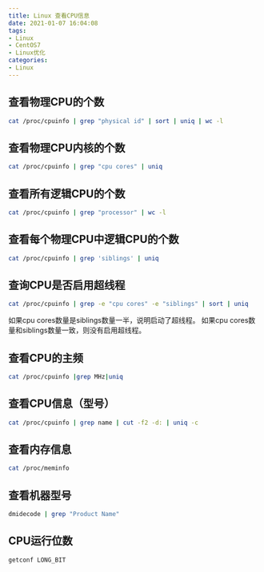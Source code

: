 ```yaml
---
title: Linux 查看CPU信息
date: 2021-01-07 16:04:08
tags:
- Linux
- CentOS7
- Linux优化
categories:
- Linux
---
```


## 查看物理CPU的个数

```sh
cat /proc/cpuinfo | grep "physical id" | sort | uniq | wc -l
```

## 查看物理CPU内核的个数

```sh
cat /proc/cpuinfo | grep "cpu cores" | uniq
```

## 查看所有逻辑CPU的个数

```sh
cat /proc/cpuinfo | grep "processor" | wc -l
```

## 查看每个物理CPU中逻辑CPU的个数

```sh
cat /proc/cpuinfo | grep 'siblings' | uniq
```

## 查询CPU是否启用超线程

```sh
cat /proc/cpuinfo | grep -e "cpu cores" -e "siblings" | sort | uniq
```

如果cpu cores数量是siblings数量一半，说明启动了超线程。
如果cpu cores数量和siblings数量一致，则没有启用超线程。

## 查看CPU的主频

```sh
cat /proc/cpuinfo |grep MHz|uniq 
```

## 查看CPU信息（型号）

```sh
cat /proc/cpuinfo | grep name | cut -f2 -d: | uniq -c
```

## 查看内存信息

```sh
cat /proc/meminfo
```

## 查看机器型号 

```sh
dmidecode | grep "Product Name"  
```

## CPU运行位数

```sh
getconf LONG_BIT
```